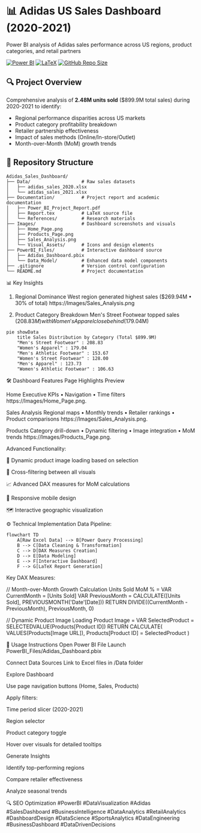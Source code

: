 # 📊 Adidas US Sales Dashboard (2020-2021)
Power BI analysis of Adidas sales performance across US regions, product categories, and retail partners

[![Power BI](https://img.shields.io/badge/Power_BI-F2C811?style=for-the-badge&logo=powerbi&logoColor=black)](https://powerbi.microsoft.com/)
[![LaTeX](https://img.shields.io/badge/LaTeX-008080?style=for-the-badge&logo=latex&logoColor=white)](https://www.latex-project.org/)
[![GitHub Repo Size](https://img.shields.io/github/repo-size/Youssefkammoun595/adidas_sales_dashboard_project?color=blue&style=for-the-badge)](https://github.com/Youssefkammoun595/adidas_sales_dashboard_project)

## 🔍 Project Overview
Comprehensive analysis of **2.48M units sold** ($899.9M total sales) during 2020-2021 to identify:
- Regional performance disparities across US markets
- Product category profitability breakdown
- Retailer partnership effectiveness
- Impact of sales methods (Online/In-store/Outlet)
- Month-over-Month (MoM) growth trends

## 📂 Repository Structure
```plaintext
Adidas_Sales_Dashboard/
├── Data/                   # Raw sales datasets
│   ├── adidas_sales_2020.xlsx
│   └── adidas_sales_2021.xlsx
├── Documentation/          # Project report and academic documentation
│   ├── Power_BI_Project_Report.pdf
│   ├── Report.tex          # LaTeX source file
│   └── References/         # Research materials
├── Images/                 # Dashboard screenshots and visuals
│   ├── Home_Page.png
│   ├── Products_Page.png
│   ├── Sales_Analysis.png
│   └── Visual_Assets/      # Icons and design elements
├── PowerBI_Files/          # Interactive dashboard source
│   ├── Adidas_Dashboard.pbix
│   └── Data_Model/         # Enhanced data model components
├── .gitignore              # Version control configuration
└── README.md               # Project documentation
```

📊 Key Insights
1. Regional Dominance
West region generated highest sales ($269.94M • 30% of total)
https://Images/Sales_Analysis.png

2. Product Category Breakdown
Men's Street Footwear topped sales ($208.83M) with Women's Apparel close behind ($179.04M)
```mermaid
pie showData
    title Sales Distribution by Category (Total $899.9M)
    "Men's Street Footwear" : 208.83
    "Women's Apparel" : 179.04
    "Men's Athletic Footwear" : 153.67
    "Women's Street Footwear" : 128.00
    "Men's Apparel" : 123.73
    "Women's Athletic Footwear" : 106.63
```


🛠️ Dashboard Features
Page	Highlights	Preview

Home	Executive KPIs • Navigation • Time filters	https://Images/Home_Page.png.

Sales Analysis	Regional maps • Monthly trends • Retailer rankings • Product comparisons	https://Images/Sales_Analysis.png.

Products	Category drill-down • Dynamic filtering • Image integration • MoM trends	https://Images/Products_Page.png.



Advanced Functionality:

🔄 Dynamic product image loading based on selection

🔗 Cross-filtering between all visuals

📈 Advanced DAX measures for MoM calculations

📱 Responsive mobile design

🗺️ Interactive geographic visualization

⚙️ Technical Implementation
Data Pipeline:
```mermaid
flowchart TD
    A[Raw Excel Data] --> B[Power Query Processing]
    B --> C[Data Cleaning & Transformation]
    C --> D[DAX Measures Creation]
    D --> E[Data Modeling]
    E --> F[Interactive Dashboard]
    F --> G[LaTeX Report Generation]
````
Key DAX Measures:

// Month-over-Month Growth Calculation
Units Sold MoM % = 
VAR CurrentMonth = [Units Sold]
VAR PreviousMonth = CALCULATE([Units Sold], PREVIOUSMONTH('Date'[Date]))
RETURN 
DIVIDE((CurrentMonth - PreviousMonth), PreviousMonth, 0)

// Dynamic Product Image Loading
Product Image = 
VAR SelectedProduct = SELECTEDVALUE(Products[Product ID])
RETURN
CALCULATE(
    VALUES(Products[Image URL]),
    Products[Product ID] = SelectedProduct
)


🚀 Usage Instructions
Open Power BI File
Launch PowerBI_Files/Adidas_Dashboard.pbix

Connect Data Sources
Link to Excel files in /Data folder

Explore Dashboard

Use page navigation buttons (Home, Sales, Products)

Apply filters:

Time period slicer (2020-2021)

Region selector

Product category toggle

Hover over visuals for detailed tooltips

Generate Insights

Identify top-performing regions

Compare retailer effectiveness

Analyze seasonal trends

🔍 SEO Optimization
#PowerBI #DataVisualization #Adidas #SalesDashboard #BusinessIntelligence #DataAnalytics #RetailAnalytics #DashboardDesign #DataScience #SportsAnalytics #DataEngineering #BusinessDashboard #DataDrivenDecisions
